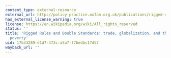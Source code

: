 ```yaml
---
content_type: external-resource
external_url: http://policy-practice.oxfam.org.uk/publications/rigged-rules-and-double-standards-trade-globalisation-and-the-fight-against-pov-112391
has_external_license_warning: true
license: https://en.wikipedia.org/wiki/All_rights_reserved
status: ''
title: 'Rigged Rules and Double Standards: trade, globalization, and the fight against
  poverty'
uid: 17b33289-d1d7-473c-a5a7-f7bedbc17d57
wayback_url: ''
---
```

